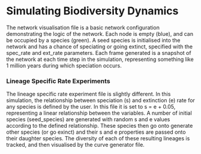# Simulating Biodiversity Dynamics

The network visualisation file is a basic network configuration demonstrating the logic of the network. Each node is empty (blue), and can be occupied by a species (green). A seed species is initialised into the network and has a chance of speciating or going extinct, specified with the spec_rate and ext_rate parameters. Each frame generated is a snapshot of the network at each time step in the simulation, representing something like 1 million years during which speciation occurs. 

### Lineage Specific Rate Experiments
The lineage specific rate experiment file is slightly different. In this simulation, the relationship between speciation (s) and extinction (e) rate for any species is defined by the user. In this file it is set to s = e + 0.05, representing a linear relationship between the variables. A number of initial species (seed_species) are generated with random s and e values according to the defined relationship. These species then go onto generate other species (or go exinct) and their s and e properties are passed onto their daughter species. The diversity of each of these resulting lineages is tracked, and then visualised by the curve generator file.

